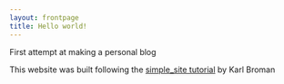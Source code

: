 ```yaml
---
layout: frontpage
title: Hello world!
---
```


First attempt at making a personal blog

This website was built following the [simple_site tutorial](https://kbroman.org/simple_site/) by Karl Broman


